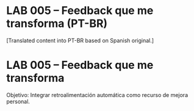 # LAB 005 – Feedback que me transforma (PT-BR)

[Translated content into PT-BR based on Spanish original.]

# LAB 005 – Feedback que me transforma

Objetivo: Integrar retroalimentación automática como recurso de mejora personal.